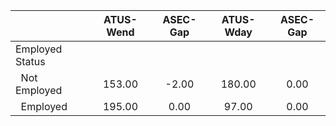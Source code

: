 
|                      |    ATUS-Wend |     ASEC-Gap |    ATUS-Wday |     ASEC-Gap |
| -------------------- | :----------: | :----------: | :----------: | :----------: |
| Employed Status      |              |              |              |              |
| &nbsp;&nbsp;Not Employed |       153.00 |        -2.00 |       180.00 |         0.00 |
| &nbsp;&nbsp;Employed |       195.00 |         0.00 |        97.00 |         0.00 |

